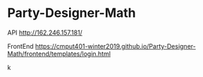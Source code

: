 # Party-Designer-Math

API
http://162.246.157.181/


FrontEnd
https://cmput401-winter2019.github.io/Party-Designer-Math/frontend/templates/login.html



k

